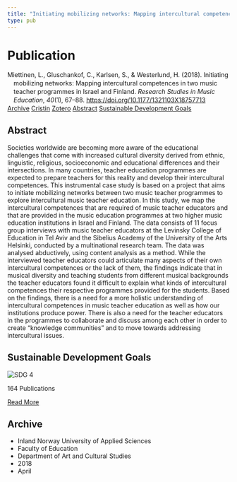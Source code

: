 ```yaml
---
title: "Initiating mobilizing networks: Mapping intercultural competences in two music teacher programmes in Israel and Finland"
type: pub
---
```

<h1>Publication</h1>
<article id="csl-bib-container-PSV2WTDG" class="csl-bib-container">
  <div class="csl-bib-body" style="line-height: 1.35; padding-left: 1em; text-indent:-1em;">
  <div class="csl-entry">Miettinen, L., Gluschankof, C., Karlsen, S., &amp; Westerlund, H. (2018). Initiating mobilizing networks: Mapping intercultural competences in two music teacher programmes in Israel and Finland. <i>Research Studies in Music Education</i>, <i>40</i>(1), 67&#x2013;88. <a href="https://doi.org/10.1177/1321103X18757713">https://doi.org/10.1177/1321103X18757713</a></div>
</div>
  <div class="csl-bib-buttons">
    <a href="#taxonomy-article-PSV2WTDG" class="csl-bib-button">Archive</a>
    <a href="https://app.cristin.no/results/show.jsf?id=1578990" alt="Cristin URL" class="csl-bib-button">Cristin</a>
    <a href="http://zotero.org/groups/5022929/items/PSV2WTDG" alt="Zotero URL" class="csl-bib-button">Zotero</a>
    <a href="#abstract-article-PSV2WTDG" class="csl-bib-button">Abstract</a>
    <a href="#sdg-article-PSV2WTDG" class="csl-bib-button">Sustainable Development Goals</a>
  </div>
  <div id="csl-bib-meta-container-PSV2WTDG"></div>
</article>
<div id="csl-bib-meta-PSV2WTDG" class="csl-bib-meta">
  <article id="abstract-article-PSV2WTDG" class="abstract-article">
    <h1>Abstract</h1>
    Societies worldwide are becoming more aware of the educational challenges that come with increased cultural diversity derived from ethnic, linguistic, religious, socioeconomic and educational differences and their intersections. In many countries, teacher education programmes are expected to prepare teachers for this reality and develop their intercultural competences. This instrumental case study is based on a project that aims to initiate mobilizing networks between two music teacher programmes to explore intercultural music teacher education. In this study, we map the intercultural competences that are required of music teacher educators and that are provided in the music education programmes at two higher music education institutions in Israel and Finland. The data consists of 11 focus group interviews with music teacher educators at the Levinsky College of Education in Tel Aviv and the Sibelius Academy of the University of the Arts Helsinki, conducted by a multinational research team. The data was analysed abductively, using content analysis as a method. While the interviewed teacher educators could articulate many aspects of their own intercultural competences or the lack of them, the findings indicate that in musical diversity and teaching students from different musical backgrounds the teacher educators found it difficult to explain what kinds of intercultural competences their respective programmes provided for the students. Based on the findings, there is a need for a more holistic understanding of intercultural competences in music teacher education as well as how our institutions produce power. There is also a need for the teacher educators in the programmes to collaborate and discuss among each other in order to create “knowledge communities” and to move towards addressing intercultural issues.
  </article>
  <article id="sdg-article-PSV2WTDG" class="sdg-article">
    <h1>Sustainable Development Goals</h1>
    <div class="sdg-container"><div id="sdg4" class="sdg">
<img src="{{< params subfolder >}}images/sdg/sdg04_en.png" class="image" alt="SDG 4">
<div class="sdg-overlay">
<p class="sdg-publication-count"><span>164</span> Publications</p>
<p><a href="https://sdgs.un.org/goals/goal4" class="sdg-read-more">Read More</a></p>
</div>
</div></div>
  </article>
  <article id="taxonomy-article-PSV2WTDG" class="taxonomy-article">
    <h1>Archive</h1>
    <ul>
      <li>Inland Norway University of Applied Sciences</li>
      <li>Faculty of Education</li>
      <li>Department of Art and Cultural Studies</li>
      <li>2018</li>
      <li>April</li>
    </ul>
  </article>
</div>
